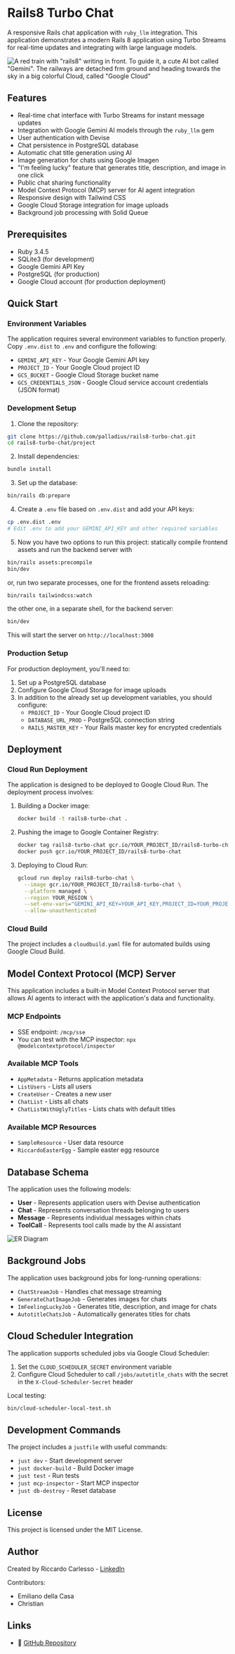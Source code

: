 # Rails8 Turbo Chat

A responsive Rails chat application with `ruby_llm` integration. This application demonstrates a modern Rails 8 application using Turbo Streams for real-time updates and integrating with large language models.

![A red train with "rails8" writing in front. To guide it, a cute AI bot called "Gemini". The railways are detached frm ground and heading towards the sky in a big colorful Cloud, called "Google Cloud"](app/assets/images/rails8-gemini-cute.png)

## Features

- Real-time chat interface with Turbo Streams for instant message updates
- Integration with Google Gemini AI models through the `ruby_llm` gem
- User authentication with Devise
- Chat persistence in PostgreSQL database
- Automatic chat title generation using AI
- Image generation for chats using Google Imagen
- "I'm feeling lucky" feature that generates title, description, and image in one click
- Public chat sharing functionality
- Model Context Protocol (MCP) server for AI agent integration
- Responsive design with Tailwind CSS
- Google Cloud Storage integration for image uploads
- Background job processing with Solid Queue

## Prerequisites

- Ruby 3.4.5
- SQLite3 (for development)
- Google Gemini API Key
- PostgreSQL (for production)
- Google Cloud account (for production deployment)

## Quick Start

### Environment Variables

The application requires several environment variables to function properly. Copy `.env.dist` to `.env` and configure the following:

- `GEMINI_API_KEY` - Your Google Gemini API key
- `PROJECT_ID` - Your Google Cloud project ID
- `GCS_BUCKET` - Google Cloud Storage bucket name
- `GCS_CREDENTIALS_JSON` - Google Cloud service account credentials (JSON format)

### Development Setup

1. Clone the repository:
```bash
git clone https://github.com/palladius/rails8-turbo-chat.git
cd rails8-turbo-chat/project
```

2. Install dependencies:
```bash
bundle install
```

3. Set up the database:
```bash
bin/rails db:prepare
```

4. Create a `.env` file based on `.env.dist` and add your API keys:
```bash
cp .env.dist .env
# Edit .env to add your GEMINI_API_KEY and other required variables
```

5. Now you have two options to run this project:
statically compile frontend assets and run the backend server with
```bash
bin/rails assets:precompile
bin/dev
```
or, run two separate processes, one for the frontend assets reloading:
```bash
bin/rails tailwindcss:watch
```
the other one, in a separate shell, for the backend server:
```bash
bin/dev
```

This will start the server on `http://localhost:3000`

### Production Setup

For production deployment, you'll need to:

1. Set up a PostgreSQL database
2. Configure Google Cloud Storage for image uploads
3. In addition to the already set up development variables, you should configure:
   - `PROJECT_ID` - Your Google Cloud project ID
   - `DATABASE_URL_PROD` - PostgreSQL connection string
   - `RAILS_MASTER_KEY` - Your Rails master key for encrypted credentials

## Deployment

### Cloud Run Deployment

The application is designed to be deployed to Google Cloud Run. The deployment process involves:

1. Building a Docker image:
   ```bash
   docker build -t rails8-turbo-chat .
   ```

2. Pushing the image to Google Container Registry:
   ```bash
   docker tag rails8-turbo-chat gcr.io/YOUR_PROJECT_ID/rails8-turbo-chat
   docker push gcr.io/YOUR_PROJECT_ID/rails8-turbo-chat
   ```

3. Deploying to Cloud Run:
   ```bash
   gcloud run deploy rails8-turbo-chat \
     --image gcr.io/YOUR_PROJECT_ID/rails8-turbo-chat \
     --platform managed \
     --region YOUR_REGION \
     --set-env-vars="GEMINI_API_KEY=YOUR_API_KEY,PROJECT_ID=YOUR_PROJECT_ID,GCS_BUCKET=YOUR_BUCKET" \
     --allow-unauthenticated
   ```

### Cloud Build

The project includes a `cloudbuild.yaml` file for automated builds using Google Cloud Build.

## Model Context Protocol (MCP) Server

This application includes a built-in Model Context Protocol server that allows AI agents to interact with the application's data and functionality.

### MCP Endpoints

- SSE endpoint: `/mcp/sse`
- You can test with the MCP inspector: `npx @modelcontextprotocol/inspector`

### Available MCP Tools

- `AppMetadata` - Returns application metadata
- `ListUsers` - Lists all users
- `CreateUser` - Creates a new user
- `ChatList` - Lists all chats
- `ChatListWithUglyTitles` - Lists chats with default titles

### Available MCP Resources

- `SampleResource` - User data resource
- `RiccardoEasterEgg` - Sample easter egg resource

## Database Schema

The application uses the following models:

- **User** - Represents application users with Devise authentication
- **Chat** - Represents conversation threads belonging to users
- **Message** - Represents individual messages within chats
- **ToolCall** - Represents tool calls made by the AI assistant

![ER Diagram](docs/erd.png)

## Background Jobs

The application uses background jobs for long-running operations:

- `ChatStreamJob` - Handles chat message streaming
- `GenerateChatImageJob` - Generates images for chats
- `ImFeelingLuckyJob` - Generates title, description, and image for chats
- `AutotitleChatsJob` - Automatically generates titles for chats

## Cloud Scheduler Integration

The application supports scheduled jobs via Google Cloud Scheduler:

1. Set the `CLOUD_SCHEDULER_SECRET` environment variable
2. Configure Cloud Scheduler to call `/jobs/autotitle_chats` with the secret in the `X-Cloud-Scheduler-Secret` header

Local testing:
```bash
bin/cloud-scheduler-local-test.sh
```

## Development Commands

The project includes a `justfile` with useful commands:

- `just dev` - Start development server
- `just docker-build` - Build Docker image
- `just test` - Run tests
- `just mcp-inspector` - Start MCP inspector
- `just db-destroy` - Reset database

## License

This project is licensed under the MIT License.

## Author

Created by Riccardo Carlesso - [LinkedIn](https://www.linkedin.com/in/riccardocarlesso/)

Contributors:

* Emiliano della Casa
* Christian

## Links

- 🐙 [GitHub Repository](https://github.com/palladius/rails8-turbo-chat)

